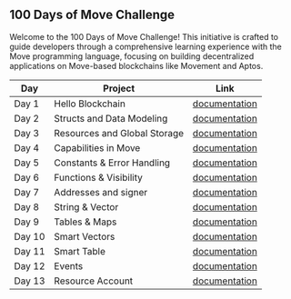 ## 100 Days of Move Challenge

Welcome to the 100 Days of Move Challenge! This initiative is crafted to guide developers through a comprehensive learning experience with the Move programming language, focusing on building decentralized applications on Move-based blockchains like Movement and Aptos.

| Day    | Project                | Link                                                                 |
|--------|------------------------|----------------------------------------------------------------------|
| Day 1  | Hello Blockchain       | [documentation](https://github.com/Titre123/100-days-of-move/blob/main/Day-01-hello-blockchain/readme.md) |
| Day 2  | Structs and Data Modeling | [documentation](https://github.com/Titre123/100-days-of-move/blob/main/Day-02-structs-and-data-modeling/readme.md)                                           |
| Day 3  | Resources and Global Storage | [documentation](https://github.com/Titre123/100-days-of-move/blob/main/Day-03-resources-and-global-storage/readme.md)                                                   |
| Day 4  | Capabilities in Move | [documentation](https://github.com/Titre123/100-days-of-move/tree/main/Day-04-capabilities-in-move)                                              |
| Day 5  | Constants & Error Handling  | [documentation](https://github.com/Titre123/100-days-of-move/blob/main/Day-05-Constants-%26-Error-Handling/readme.md)                                                   |
| Day 6  | Functions & Visibility   | [documentation](https://github.com/Titre123/100-days-of-move/blob/main/Day-06-functions-and-visibility/readme.md)                                                   |
| Day 7  | Addresses and signer | [documentation](https://github.com/Titre123/100-days-of-move/blob/main/day-07-addresses-and-signer/readme.md)                                                |
| Day 8  | String & Vector                | [documentation](https://github.com/Titre123/100-days-of-move/blob/main/day-08-string-and-vector/readme.md)                                                    |
| Day 9  | Tables & Maps        | [documentation](https://github.com/Titre123/100-days-of-move/blob/main/day-09-tables-and-maps/readme.md)                                                     |
| Day 10 |  Smart Vectors | [documentation](https://github.com/Titre123/100-days-of-move/blob/main/day-10-smart-vectors/readme.md)                                                  |
| Day 11 | Smart Table         | [documentation](https://github.com/Titre123/100-days-of-move/blob/main/day-11-smart-table/readme.md)                                                      |
| Day 12 | Events                  | [documentation](https://github.com/Titre123/100-days-of-move/blob/main/day-12-events/readme.md)                                                         |
| Day 13 | Resource Account         | [documentation](https://github.com/Titre123/100-days-of-move/blob/main/day-13-resources-account/readme.md)                                                      |
 <!-- 

| Day 13 | Storage in Accounts     | [Readme](#)                                                       |
| Day 14 | Unit Testing           | [Readme](#)                                                         |
| Day 15 | Combining Data Structures | [Readme](#)                                                     |
| Day 16 | Scripts and Modules    | [Readme](#)                                                         |
| Day 17 | Token Standards        | [Readme](#)                                                         |
| Day 18 | Move Prover Basics     | [Readme](#)                                                         |
| Day 19 | Dynamic Resource Control | [Readme](#)                                                       |
| Day 20 | Final Project - Comprehensive Module | [Readme](#)                                            | -->
